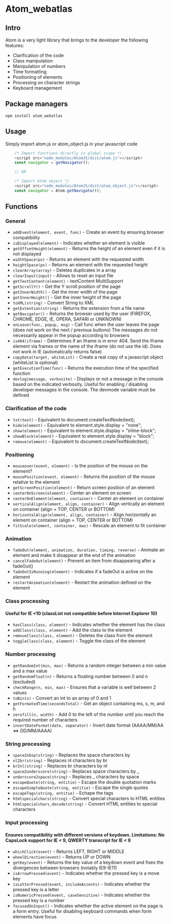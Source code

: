 # Atom_webatlas

## Intro

Atom is a very light library that brings to the developer the following features:
* Clarification of the code
* Class manipulation
* Manipulation of numbers
* Time formatting
* Positioning of elements
* Processing on character strings
* Keyboard management

## Package managers

    npm install atom_webatlas

## Usage

Simply import atom.js or atom_object.js in your javascript code
```js
    /* Import functions directly in global scope */
    <script src="node_modules/AtomJS/dist/atom.js"></script>
    const navigator = getNavigator();

    // OR

    /* Import Atom object */
    <script src="node_modules/AtomJS/dist/atom_object.js"></script>
    const navigator = Atom.getNavigator();
```

## Functions

### General

* `addEvent(element, event, func)` - Create an event by ensuring browser compatibility
* `isDisplayed(element)` - Indicates whether an element is visible
* `getOffsetHeight(element)` - Returns the height of an element even if it is not displayed
* `widthSpace(px)` - Returns an element with the requested width
* `heightSpace(px)` - Returns an element with the requested height
* `clearArray(array)` - Deletes duplicates in a array
* `clearInput(input)` - Allows to reset an input file
* `getTextContent(element)` - textContent MultiSupport
* `getScrollY()` - Get the Y scroll position of the page
* `getInnerWidth()` - Get the inner width of the page
* `getInnerHeight()` - Get the inner height of the page
* `toXML(string)` - Convert String to XML
* `getExtention(string)` - Returns the extension from a file name
* `getNavigator()` - Returns the browser used by the user (FIREFOX, CHROME, EDGE, IE, OPERA, SAFARI or UNKNOWN)
* `onLeave(func, popup, msg)` - Call func when the user leaves the page (does not work on the next / previous buttons) The messages do not necessarily appear in the popup according to browsers
* `is404(iframe)` - Determines if an iframe is in error 404. Send the iframe element via frames or the name of the iframe (do not use the id). Does not work in IE (automatically returns false)
* `copyData(target, whiteList)` - Create a real copy of a javascript object (whiteList is optional)
* `getExecutionTime(func)` - Returns the execution time of the specified function
* `devlog(message, verbosite)` - Displays or not a message in the console based on the indicated verbosity. Useful for enabling / disabling developer messages in the console. The devmode variable must be defined

### Clarification of the code

* `txt(text)` - Equivalent to document.createTextNode(text);
* `hide(element)` - Equivalent to element.style.display = "none";
* `show(element)` - Equivalent to element.style.display = "inline-block";
* `showBlock(element)` - Equivalent to element.style.display = "block";
* `remove(element)` - Equivalent to document.createTextNode(text);

### Positioning

* `mouseover(event, element)` - Is the position of the mouse on the element?
* `mousePosition(event, element)` - Returns the position of the mouse relative to the element
* `getScreenPosition(element)` - Return screen position of an element
* `centerOnScreen(element)` - Center an element on screen
* `centerOnElement(element, container)` - Center an element on container
* `verticalAlign(element, align, container)` - Align vertically an element on container (align = TOP, CENTER or BOTTOM)
* `horizontalAlign(element, align, container)` - Align horizontally an element on container (align = TOP, CENTER or BOTTOM)
* `fitScale(element, container, max)` - Rescale an element to fit container

### Animation

* `fadeOut(element, animation, duration, timing, reverse)` - Animate an element and make it disappear at the end of the animation
* `cancelFadeOut(element)` - Prevent an item from disappearing after a fadeOut()
* `fadeOutIsRunning(element)` - Indicates if a fadeOut is active on the element
* `restartAnimation(element)` - Restart the animation defined on the element

### Class processing
#### Useful for IE <10 (classList not compatible before Internet Explorer 10)

* `hasClass(class, element)` - Indicates whether the element has the class
* `addClass(class, element)` - Add the class to the element
* `removeClass(class, element)` - Deletes the class from the element
* `toggleClass(class, element)` - Toggle the class of the element

### Number processing

* `getRandomInt(min, max)` - Returns a random integer between a min value and a max value
* `getRandomFloat(n)` - Returns a floating number between 0 and n (excluded)
* `checkRange(n, min, max)` - Ensures that a variable is well between 2 values
* `toBin(x)` - Convert an int to an array of 0 and 1
* `getFormatedTime(secondsTotal)` - Get an object containing ms, s, m, and h
* `zerofill(n, width)` - Add 0 to the left of the number until you reach the required number of characters
* `invertDateFormat(date, separator)` - Invert date format (AAAA/MM/AA <=> DD/MM/AAAA)

### String processing

* `space2nbsp(string)` - Replaces the space characters by &nbsp;
* `nl2br(string)` - Replaces nl characters by br
* `br2nl(string)` - Replaces br characters by nl
* `space2underscore(string)` - Replaces space characters by _
* `underscore2space(string)` - Replaces _ characters by space
* `escapeQuote(string, entitie)` - Escape the double quotation marks
* `escapeSimpleQuote(string, entitie)` - Escape the single quotes
* `escapeTags(string, entitie)` - Echape the tags
* `htmlspecialchars(string)` - Convert special characters to HTML entities
* `htmlspecialchars_decode(string)` - Convert HTML entities to special characters

### Input processing
#### Ensures compatibility with different versions of keydown. Limitations: No CapsLock support for IE < 9, QWERTY transcript for IE < 9

* `whichClick(event)` - Returns LEFT, RIGHT or MIDDLE
* `wheelDirection(event)` - Returns UP or DOWN
* `getKey(event)` - Returns the key value of a keydown event and fixes the divergences between browsers (notably IE9-IE11)
* `isArrowPressed(event)` - Indicates whether the pressed key is a move key
* `isLetterPressed(event, includeAccents)` - Indicates whether the pressed key is a letter
* `isNumericPressed(event, caseSensitive)` - Indicates whether the pressed key is a number
* `focusedOnInput()` - Indicates whether the active element on the page is a form entry. Useful for disabling keyboard commands when form elements have focus